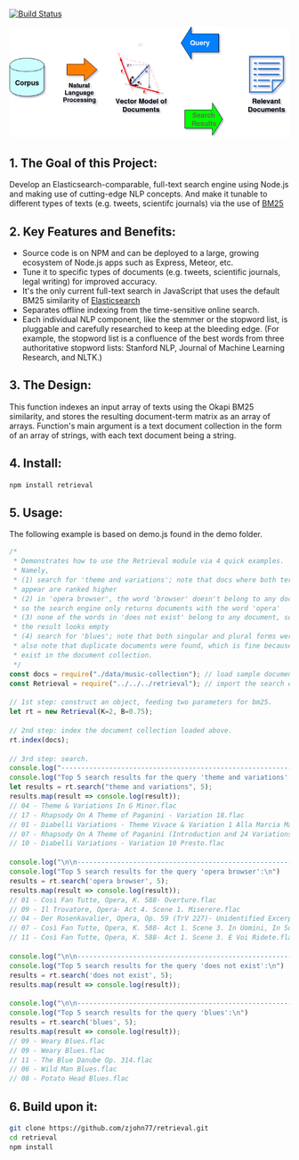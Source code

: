 [![Build Status](https://travis-ci.org/zjohn77/retrieval.svg?branch=master)](https://travis-ci.org/zjohn77/retrieval)

![alt text](diagram.png "Project Diagram")

## 1. The Goal of this Project:
Develop an Elasticsearch-comparable, full-text search engine using Node.js and making use of cutting-edge NLP concepts. And make it tunable to different types of texts (e.g. tweets, scientifc journals) via the use of [BM25](https://nlp.stanford.edu/IR-book/html/htmledition/okapi-bm25-a-non-binary-model-1.html)
 

## 2. Key Features and Benefits:
* Source code is on NPM and can be deployed to a large, growing ecosystem of Node.js apps such as Express, Meteor, etc.
* Tune it to specific types of documents (e.g. tweets, scientific journals, legal writing) for improved accuracy.
* It's the only current full-text search in JavaScript that uses the default BM25 similarity of [Elasticsearch](https://www.elastic.co/guide/en/elasticsearch/reference/current/index-modules-similarity.html)
* Separates offline indexing from the time-sensitive online search.
* Each individual NLP component, like the stemmer or the stopword list, is pluggable and carefully researched to keep at the bleeding edge. (For example, the stopword list is a confluence of the best words from three authoritative stopword lists: Stanford NLP, Journal of Machine Learning Research, and NLTK.)

## 3. The Design:
This function indexes an input array of texts using the Okapi BM25 similarity, and stores the resulting document-term matrix as an array of arrays. Function's main argument is a text document collection in the form of an array of strings, with each text document being a string.

## 4. Install:
```bash
npm install retrieval
```

## 5. Usage:
The following example is based on demo.js found in the demo folder.
```js
/*
 * Demonstrates how to use the Retrieval module via 4 quick examples.
 * Namely, 
 * (1) search for 'theme and variations'; note that docs where both terms 
 * appear are ranked higher
 * (2) in 'opera browser', the word 'browser' doesn't belong to any document,
 * so the search engine only returns documents with the word 'opera'
 * (3) none of the words in 'does not exist' belong to any document, so
 * the result looks empty
 * (4) search for 'blues'; note that both singular and plural forms were found;
 * also note that duplicate documents were found, which is fine because they
 * exist in the document collection.
 */
const docs = require("./data/music-collection"); // load sample documents
const Retrieval = require("../../../retrieval"); // import the search engine

// 1st step: construct an object, feeding two parameters for bm25.
let rt = new Retrieval(K=2, B=0.75);

// 2nd step: index the document collection loaded above.
rt.index(docs);

// 3rd step: search.
console.log("------------------------------------------------------------");
console.log("Top 5 search results for the query 'theme and variations':\n");
let results = rt.search("theme and variations", 5);
results.map(result => console.log(result));
// 04 - Theme & Variations In G Minor.flac
// 17 - Rhapsody On A Theme of Paganini - Variation 18.flac
// 01 - Diabelli Variations - Theme Vivace & Variation 1 Alla Marcia Maestoso.flac
// 07 - Rhapsody On A Theme of Paganini (Introduction and 24 Variations).flac
// 10 - Diabelli Variations - Variation 10 Presto.flac

console.log("\n\n----------------------------------------------------------");
console.log("Top 5 search results for the query 'opera browser':\n")
results = rt.search('opera browser', 5);
results.map(result => console.log(result));
// 01 - Così Fan Tutte, Opera, K. 588- Overture.flac
// 09 - Il Trovatore, Opera- Act 4. Scene 1. Miserere.flac
// 04 - Der Rosenkavalier, Opera, Op. 59 (TrV 227)- Unidentified Excerpt.flac
// 07 - Così Fan Tutte, Opera, K. 588- Act 1. Scene 3. In Uomini, In Soldati.flac
// 11 - Così Fan Tutte, Opera, K. 588- Act 1. Scene 3. E Voi Ridete.flac

console.log("\n\n----------------------------------------------------------");
console.log("Top 5 search results for the query 'does not exist':\n")
results = rt.search('does not exist', 5);
results.map(result => console.log(result));

console.log("\n\n----------------------------------------------------------");
console.log("Top 5 search results for the query 'blues':\n")
results = rt.search('blues', 5);
results.map(result => console.log(result));
// 09 - Weary Blues.flac
// 09 - Weary Blues.flac
// 11 - The Blue Danube Op. 314.flac
// 06 - Wild Man Blues.flac
// 08 - Potato Head Blues.flac
```

## 6. Build upon it:
```bash
git clone https://github.com/zjohn77/retrieval.git
cd retrieval
npm install
```
